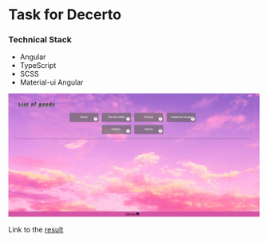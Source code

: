 # Task for Decerto

### Technical Stack
- Angular
- TypeScript
- SCSS
- Material-ui Angular

![Page of this task](./src/assets/img/photo_2022-04-04_22-29-20.jpg)

Link to the [result](https://danadovzh.github.io/test-task-decerto/)
